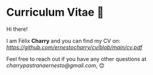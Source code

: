 # Curriculum Vitae 🚀

Hi there! 

I am Félix **Charry** and you can find my CV on: 
_https://github.com/ernestocharry/cv/blob/main/cv.pdf_

Feel free to reach out if you have any other questions at _charrypastranaernesto@gmail.com_, 😊